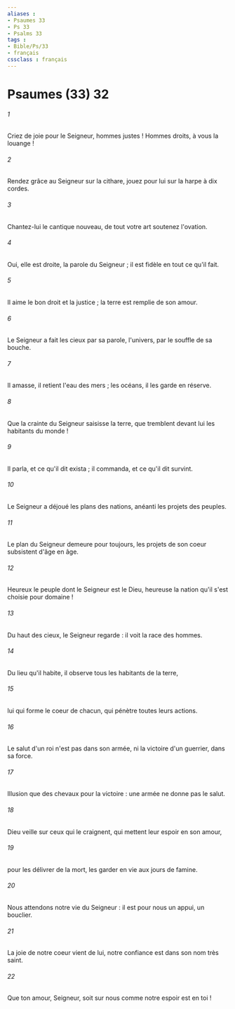 ```yaml
---
aliases : 
- Psaumes 33
- Ps 33
- Psalms 33
tags : 
- Bible/Ps/33
- français
cssclass : français
---
```


# Psaumes (33) 32

###### 1
Criez de joie pour le Seigneur, hommes justes ! Hommes droits, à vous la louange !
###### 2
Rendez grâce au Seigneur sur la cithare, jouez pour lui sur la harpe à dix cordes.
###### 3
Chantez-lui le cantique nouveau, de tout votre art soutenez l'ovation.
###### 4
Oui, elle est droite, la parole du Seigneur ; il est fidèle en tout ce qu'il fait.
###### 5
Il aime le bon droit et la justice ; la terre est remplie de son amour.
###### 6
Le Seigneur a fait les cieux par sa parole, l'univers, par le souffle de sa bouche.
###### 7
Il amasse, il retient l'eau des mers ; les océans, il les garde en réserve.
###### 8
Que la crainte du Seigneur saisisse la terre, que tremblent devant lui les habitants du monde !
###### 9
Il parla, et ce qu'il dit exista ; il commanda, et ce qu'il dit survint.
###### 10
Le Seigneur a déjoué les plans des nations, anéanti les projets des peuples.
###### 11
Le plan du Seigneur demeure pour toujours, les projets de son coeur subsistent d'âge en âge.
###### 12
Heureux le peuple dont le Seigneur est le Dieu, heureuse la nation qu'il s'est choisie pour domaine !
###### 13
Du haut des cieux, le Seigneur regarde : il voit la race des hommes.
###### 14
Du lieu qu'il habite, il observe tous les habitants de la terre,
###### 15
lui qui forme le coeur de chacun, qui pénètre toutes leurs actions.
###### 16
Le salut d'un roi n'est pas dans son armée, ni la victoire d'un guerrier, dans sa force.
###### 17
Illusion que des chevaux pour la victoire : une armée ne donne pas le salut.
###### 18
Dieu veille sur ceux qui le craignent, qui mettent leur espoir en son amour,
###### 19
pour les délivrer de la mort, les garder en vie aux jours de famine.
###### 20
Nous attendons notre vie du Seigneur : il est pour nous un appui, un bouclier.
###### 21
La joie de notre coeur vient de lui, notre confiance est dans son nom très saint.
###### 22
Que ton amour, Seigneur, soit sur nous comme notre espoir est en toi !

